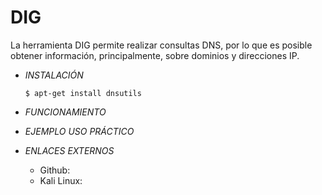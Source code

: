 # **DIG**

La herramienta DIG permite realizar consultas DNS, por lo que es posible obtener información, principalmente, sobre dominios y direcciones IP.

- *INSTALACIÓN*

      $ apt-get install dnsutils

- *FUNCIONAMIENTO*




- *EJEMPLO USO PRÁCTICO*



- *ENLACES EXTERNOS*

  - Github:
  - Kali Linux: 
